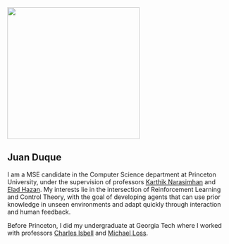 <head>
  <link href="styles/style.scss" rel="stylesheet" type="text/css">
</head>

<div class="content">
  <img src="https://juanduquevan.github.io/docs/assets/juan_duque_picture.jpg" width="300">
  <div class="text">
    <h2><strong>Juan Duque</strong></h2>
    <p>I am a MSE candidate in the Computer Science department at Princeton University, under the           supervision of professors <a href="https://www.cs.princeton.edu/~karthikn/">Karthik Narasimhan</a>       and <a href="https://www.ehazan.com/">Elad Hazan</a>. My interests lie in the intersection of           Reinforcement Learning and Control Theory, with the goal of developing agents that can use               prior knowledge in unseen environments and adapt quickly through interaction and human                   feedback.
    </p>
    <p>
    Before Princeton, I did my undergraduate at Georgia Tech where I worked with professors <a               href="https://www.cc.gatech.edu/fac/Charles.Isbell/">Charles Isbell</a> and <a                           href="https://people.math.gatech.edu/~loss/">Michael Loss</a>.
    </p>
  </div>
</div>

